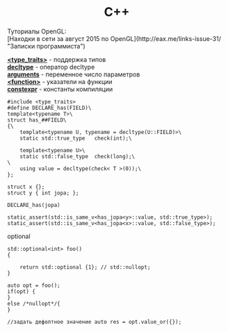 <h1 align="center">C++</h1>
Туториалы OpenGL:
</br>[Находки в сети за август 2015 по OpenGL](http://eax.me/links-issue-31/ "Записки программиста")

**[\<type_traits>](type_trains.md)** - поддержка типов<br>
**[decltype](decltype.md)** - оператор decltype<br>
**[arguments](arguments.md)** - переменное число параметров<br>
**[\<function>](function.md)** - указатели на функции<br>
**[constexpr](constexpr.md)** - константы компиляции<br>

```
#include <type_traits>
#define DECLARE_has(FIELD)\
template<typename T>\
struct has_##FIELD\
{\
    template<typename U, typename = decltype(U::FIELD)>\
    static std::true_type   check(int);\
    
    template<typename U>\
    static std::false_type  check(long);\
\
    using value = decltype(check< T >(0));\
};

struct x {};
struct y { int jopa; };

DECLARE_has(jopa)

static_assert(std::is_same_v<has_jopa<y>::value, std::true_type>);
static_assert(std::is_same_v<has_jopa<x>::value, std::false_type>);
```


optional
```
std::optional<int> foo()
{

    return std::optional {1}; // std::nullopt;
}

auto opt = foo();
if(opt) {
}
else /*nullopt*/{
}

//задать дефолтное значение auto res = opt.value_or({});

```
